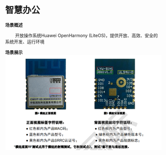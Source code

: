 # 智慧办公

**<div face="微软雅黑" size=5>场景概述</div>**

&ensp;&ensp;&ensp;&ensp;
开放操作系统Huawei OpenHarmony (LiteOS)，提供开放、高效、安全的系统开发、运行环境


**<div face="微软雅黑" size=5>场景展示</div>**
<img src="/public/wps/H3861.png" width="1000"/>